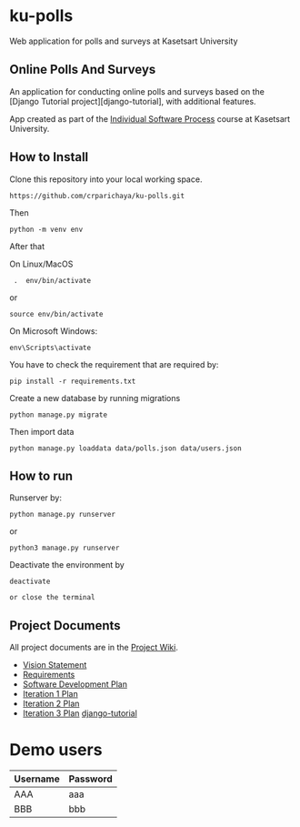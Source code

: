 # ku-polls
Web application for polls and surveys at Kasetsart University

## Online Polls And Surveys

An application for conducting online polls and surveys based
on the [Django Tutorial project][django-tutorial], with
additional features.

App created as part of the [Individual Software Process](
https://cpske.github.io/ISP) course at Kasetsart University.

## How to Install 
Clone this repository into your local working space.

``` 
https://github.com/crparichaya/ku-polls.git
```
Then
```
python -m venv env
```

After that 

On Linux/MacOS
```
 .  env/bin/activate
```

or
```
source env/bin/activate
```

On Microsoft Windows:
```
env\Scripts\activate
```

You have to check the requirement that are required by:
```
pip install -r requirements.txt
```

Create a new database by running migrations
```
python manage.py migrate
```

Then import data
```
python manage.py loaddata data/polls.json data/users.json
```

## How to run
Runserver by:
```
python manage.py runserver
```

or
``` 
python3 manage.py runserver
```

Deactivate the environment by
```
deactivate
```

```
or close the terminal
```

## Project Documents

All project documents are in the [Project Wiki](https://github.com/crparichaya/ku-polls/wiki).

- [Vision Statement](https://github.com/crparichaya/ku-polls/wiki/Vision-statement)
- [Requirements](https://github.com/crparichaya/ku-polls/wiki/Requirements)
- [Software Development Plan](https://github.com/crparichaya/ku-polls/wiki/Software-Development-Plan)
- [Iteration 1 Plan](https://github.com/crparichaya/ku-polls/wiki/Iteration-1-Plan)
- [Iteration 2 Plan](https://github.com/crparichaya/ku-polls/wiki/Iteration-2-Plan)
- [Iteration 3 Plan](https://github.com/crparichaya/ku-polls/wiki/Iteration-3-Plan)
[django-tutorial](https://docs.djangoproject.com/en/4.1/intro/tutorial01/)

# Demo users

| Username   | Password | 
|------------|----------| 
| AAA | aaa |
| BBB | bbb |


